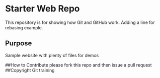 # Starter Web Repo

This repository is for showing how Git and GitHub work.
Adding a line for rebasing example.

## Purpose

Sample website with plenty of files for demos

##How to Contribute
please fork this repo and then issue a pull request
##Copyright
Git training